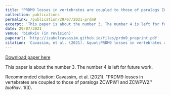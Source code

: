 ```yaml
---
title: "PRDM9 losses in vertebrates are coupled to those of paralogs ZCWPW1 and ZCWPW2"
collection: publications
permalink: /publication/29/07/2021-prdm9
excerpt: 'This paper is about the number 3. The number 4 is left for future work.'
date: 29/07/2021
venue: 'bioRxiv (in revision)'
paperurl: 'http://izabelcavassim.github.io/files/prdm9_preprint.pdf'
citation: 'Cavassim, et al. (2021). &quot;PRDM9 losses in vertebrates are coupled to those of paralogs ZCWPW1 and ZCWPW2.&quot; <i>bioRxiv</i>. 1(3).'
---
```


<a href='http://izabelcavassim.github.io/files/prdm9_preprint.pdf'>Download paper here</a>

This paper is about the number 3. The number 4 is left for future work.

Recommended citation: Cavassim, et al. (2021). "PRDM9 losses in vertebrates are coupled to those of paralogs ZCWPW1 and ZCWPW2." <i>bioRxiv</i>. 1(3).